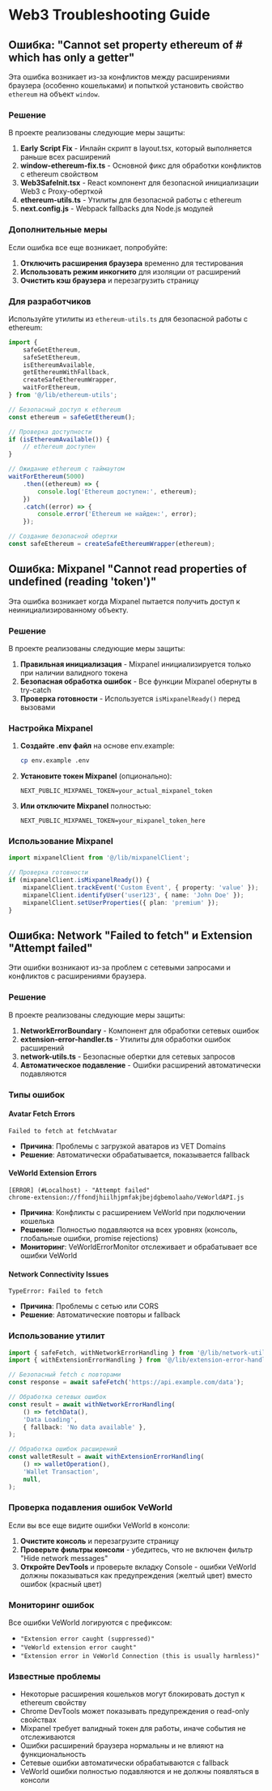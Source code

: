 # Web3 Troubleshooting Guide

## Ошибка: "Cannot set property ethereum of #<Window> which has only a getter"

Эта ошибка возникает из-за конфликтов между расширениями браузера (особенно кошельками) и попыткой установить свойство `ethereum` на объект `window`.

### Решение

В проекте реализованы следующие меры защиты:

1. **Early Script Fix** - Инлайн скрипт в layout.tsx, который выполняется раньше всех расширений
2. **window-ethereum-fix.ts** - Основной фикс для обработки конфликтов с ethereum свойством
3. **Web3SafeInit.tsx** - React компонент для безопасной инициализации Web3 с Proxy-оберткой
4. **ethereum-utils.ts** - Утилиты для безопасной работы с ethereum
5. **next.config.js** - Webpack fallbacks для Node.js модулей

### Дополнительные меры

Если ошибка все еще возникает, попробуйте:

1. **Отключить расширения браузера** временно для тестирования
2. **Использовать режим инкогнито** для изоляции от расширений
3. **Очистить кэш браузера** и перезагрузить страницу

### Для разработчиков

Используйте утилиты из `ethereum-utils.ts` для безопасной работы с ethereum:

```typescript
import {
    safeGetEthereum,
    safeSetEthereum,
    isEthereumAvailable,
    getEthereumWithFallback,
    createSafeEthereumWrapper,
    waitForEthereum,
} from '@/lib/ethereum-utils';

// Безопасный доступ к ethereum
const ethereum = safeGetEthereum();

// Проверка доступности
if (isEthereumAvailable()) {
    // ethereum доступен
}

// Ожидание ethereum с таймаутом
waitForEthereum(5000)
    .then((ethereum) => {
        console.log('Ethereum доступен:', ethereum);
    })
    .catch((error) => {
        console.error('Ethereum не найден:', error);
    });

// Создание безопасной обертки
const safeEthereum = createSafeEthereumWrapper(ethereum);
```

## Ошибка: Mixpanel "Cannot read properties of undefined (reading 'token')"

Эта ошибка возникает когда Mixpanel пытается получить доступ к неинициализированному объекту.

### Решение

В проекте реализованы следующие меры защиты:

1. **Правильная инициализация** - Mixpanel инициализируется только при наличии валидного токена
2. **Безопасная обработка ошибок** - Все функции Mixpanel обернуты в try-catch
3. **Проверка готовности** - Используется `isMixpanelReady()` перед вызовами

### Настройка Mixpanel

1. **Создайте .env файл** на основе env.example:

    ```bash
    cp env.example .env
    ```

2. **Установите токен Mixpanel** (опционально):

    ```env
    NEXT_PUBLIC_MIXPANEL_TOKEN=your_actual_mixpanel_token
    ```

3. **Или отключите Mixpanel** полностью:
    ```env
    NEXT_PUBLIC_MIXPANEL_TOKEN=your_mixpanel_token_here
    ```

### Использование Mixpanel

```typescript
import mixpanelClient from '@/lib/mixpanelClient';

// Проверка готовности
if (mixpanelClient.isMixpanelReady()) {
    mixpanelClient.trackEvent('Custom Event', { property: 'value' });
    mixpanelClient.identifyUser('user123', { name: 'John Doe' });
    mixpanelClient.setUserProperties({ plan: 'premium' });
}
```

## Ошибка: Network "Failed to fetch" и Extension "Attempt failed"

Эти ошибки возникают из-за проблем с сетевыми запросами и конфликтов с расширениями браузера.

### Решение

В проекте реализованы следующие меры защиты:

1. **NetworkErrorBoundary** - Компонент для обработки сетевых ошибок
2. **extension-error-handler.ts** - Утилиты для обработки ошибок расширений
3. **network-utils.ts** - Безопасные обертки для сетевых запросов
4. **Автоматическое подавление** - Ошибки расширений автоматически подавляются

### Типы ошибок

#### Avatar Fetch Errors

```
Failed to fetch at fetchAvatar
```

-   **Причина**: Проблемы с загрузкой аватаров из VET Domains
-   **Решение**: Автоматически обрабатывается, показывается fallback

#### VeWorld Extension Errors

```
[ERROR] (#Localhost) - "Attempt failed"
chrome-extension://ffondjhiilhjpmfakjbejdgbemolaaho/VeWorldAPI.js
```

-   **Причина**: Конфликты с расширением VeWorld при подключении кошелька
-   **Решение**: Полностью подавляются на всех уровнях (консоль, глобальные ошибки, promise rejections)
-   **Мониторинг**: VeWorldErrorMonitor отслеживает и обрабатывает все ошибки VeWorld

#### Network Connectivity Issues

```
TypeError: Failed to fetch
```

-   **Причина**: Проблемы с сетью или CORS
-   **Решение**: Автоматические повторы и fallback

### Использование утилит

```typescript
import { safeFetch, withNetworkErrorHandling } from '@/lib/network-utils';
import { withExtensionErrorHandling } from '@/lib/extension-error-handler';

// Безопасный fetch с повторами
const response = await safeFetch('https://api.example.com/data');

// Обработка сетевых ошибок
const result = await withNetworkErrorHandling(
    () => fetchData(),
    'Data Loading',
    { fallback: 'No data available' },
);

// Обработка ошибок расширений
const walletResult = await withExtensionErrorHandling(
    () => walletOperation(),
    'Wallet Transaction',
    null,
);
```

### Проверка подавления ошибок VeWorld

Если вы все еще видите ошибки VeWorld в консоли:

1. **Очистите консоль** и перезагрузите страницу
2. **Проверьте фильтры консоли** - убедитесь, что не включен фильтр "Hide network messages"
3. **Откройте DevTools** и проверьте вкладку Console - ошибки VeWorld должны показываться как предупреждения (желтый цвет) вместо ошибок (красный цвет)

### Мониторинг ошибок

Все ошибки VeWorld логируются с префиксом:
- `"Extension error caught (suppressed)"`
- `"VeWorld extension error caught"`
- `"Extension error in VeWorld Connection (this is usually harmless)"`

### Известные проблемы

-   Некоторые расширения кошельков могут блокировать доступ к ethereum свойству
-   Chrome DevTools может показывать предупреждения о read-only свойствах
-   Mixpanel требует валидный токен для работы, иначе события не отслеживаются
-   Ошибки расширений браузера нормальны и не влияют на функциональность
-   Сетевые ошибки автоматически обрабатываются с fallback
-   VeWorld ошибки полностью подавляются и не должны появляться в консоли
